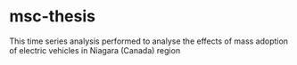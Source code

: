 # msc-thesis
This time series analysis performed to analyse the effects of mass adoption of electric vehicles in Niagara (Canada) region
